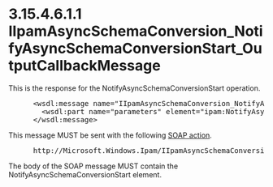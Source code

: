 <html dir="LTR" xmlns:mshelp="http://msdn.microsoft.com/mshelp" xmlns:ddue="http://ddue.schemas.microsoft.com/authoring/2003/5" xmlns:xlink="http://www.w3.org/1999/xlink" xmlns:tool="http://www.microsoft.com/tooltip">
 <body>
 <div id="header">
 <h1 class="heading">3.15.4.6.1.1 IIpamAsyncSchemaConversion_NotifyAsyncSchemaConversionStart_OutputCallbackMessage</h1>
 </div>
 <div id="mainSection">
 <div id="mainBody">
 <div id="allHistory" class="saveHistory"></div>
 <div id="sectionSection0" class="section" name="collapseableSection">
 

<p>This is the response for the
NotifyAsyncSchemaConversionStart operation.</p>

<dl>
<dd>
<div><pre> &lt;wsdl:message name=&quot;IIpamAsyncSchemaConversion_NotifyAsyncSchemaConversionStart_OutputCallbackMessage&quot;&gt;
   &lt;wsdl:part name=&quot;parameters&quot; element=&quot;ipam:NotifyAsyncSchemaConversionStart&quot; /&gt;
 &lt;/wsdl:message&gt;
</pre></div>
</dd></dl>

<p>This message MUST be sent with the following <a href="21b4a631-8f28-420f-822f-c5f879d5046e.md#gt_c1358651-96c1-4ce0-8e1f-b0b7a94145e3">SOAP action</a>.</p>

<dl>
<dd>
<div><pre> http://Microsoft.Windows.Ipam/IIpamAsyncSchemaConversion/NotifyAsyncSchemaConversionStart
</pre></div>
</dd></dl>

<p>The body of the SOAP message MUST contain the
NotifyAsyncSchemaConversionStart element.</p>


 </div>
 </div>
 </div>
 </body>
</html>